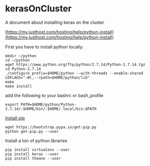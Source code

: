 # kerasOnCluster
A document about installing keras on the cluster

[https://my.justhost.com/hosting/help/python-install](https://my.justhost.com/hosting/help/python-install)


First you have to install python locally:
```
mkdir ~/python
cd ~/python
wget https://www.python.org/ftp/python/2.7.14/Python-2.7.14.tgz
cd Python-2.7.14
./configure prefix=$HOME/python --with-threads --enable-shared LDFLAGS="-Wl,--rpath=$HOME/python/lib"
make
make install
```

add the following to your bashrc or bash_profile
```
export PATH=$HOME/python/Python-2.7.14/:$HOME/bin/:$HOME/.local/bin:$PATH
```

[Install pip](https://gist.github.com/saurabhshri/46e4069164b87a708b39d947e4527298)
```
wget https://bootstrap.pypa.io/get-pip.py
python get-pip.py --user 
```

Install a ton of python libraries
```
pip install virtualenv --user
pip install keras --user
pip install theano --user
```
